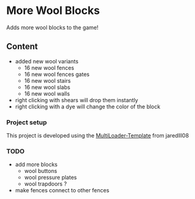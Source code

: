 # More Wool Blocks

Adds more wool blocks to the game!

## Content

- added new wool variants
    - 16 new wool fences
    - 16 new wool fences gates
    - 16 new wool stairs
    - 16 new wool slabs
    - 16 new wool walls
- right clicking with shears will drop them instantly
- right clicking with a dye will change the color of the block

### Project setup

This project is developed using the [MultiLoader-Template](https://github.com/jaredlll08/MultiLoader-Template) from
jaredlll08

### TODO

- add more blocks
    - wool buttons
    - wool pressure plates
    - wool trapdoors ?
- make fences connect to other fences

